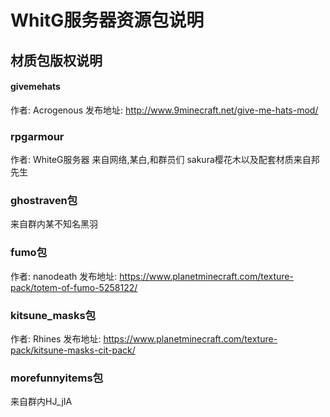 # WhitG服务器资源包说明

## 材质包版权说明

#### givemehats
作者: Acrogenous 
发布地址: http://www.9minecraft.net/give-me-hats-mod/

###  rpgarmour
作者: WhiteG服务器
来自网络,某白,和群员们
sakura樱花木以及配套材质来自邦先生

###  ghostraven包
来自群内某不知名黑羽

###  fumo包
作者: nanodeath
发布地址: https://www.planetminecraft.com/texture-pack/totem-of-fumo-5258122/

###  kitsune_masks包
作者: Rhines
发布地址: https://www.planetminecraft.com/texture-pack/kitsune-masks-cit-pack/

### morefunnyitems包
来自群内HJ_jIA